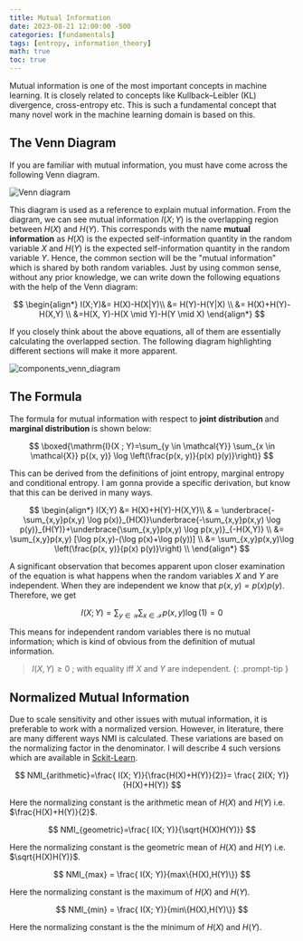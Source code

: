 ```yaml
---
title: Mutual Information
date: 2023-08-21 12:00:00 -500
categories: [fundamentals]
tags: [entropy, information_theory]
math: true
toc: true
---
```


Mutual information is one of the most important concepts in machine learning. It is closely related to concepts like  Kullback–Leibler (KL) divergence, cross-entropy etc. This is such a fundamental concept that many novel work in the machine learning domain is based on this.

## The Venn Diagram

If you are familiar with mutual information, you must have come across the following Venn diagram.

![Venn diagram](https://i.ibb.co/cX3n5HJ/chrome-1n-Xw-UGxw-IH.png)


This diagram is used as a reference to explain mutual information. From the diagram, we can see mutual information $I(X; Y)$ is the overlapping region between $H(X)$ and $H(Y)$.  This corresponds with the name <b>mutual information</b> as $H(X)$ is the expected self-information quantity in the random variable $X$ and $H(Y)$ is the expected self-information quantity in the random variable $Y$. Hence, the common section will be the "mutual information" which is shared by both random variables. Just by using common sense, without any prior knowledge, we can write down the following equations with the help of the Venn diagram:

$$
\begin{align*}
I(X;Y)&= H(X)-H(X|Y)\\
      &= H(Y)-H(Y|X) \\
      &= H(X)+H(Y)-H(X,Y) \\
      &=H(X, Y)-H(X \mid Y)-H(Y \mid X)
\end{align*}
$$

If you closely think about the above equations, all of them are essentially calculating the overlapped section. The following diagram highlighting different sections will make it more apparent.

![components_venn_diagram](https://i.ibb.co/mbdQ8gd/chrome-8-Po-PNu-RVOA.png)


## The Formula 

The formula for mutual information with respect to <b> joint distribution </b> and <b> marginal distribution </b> is shown below:

$$
\boxed{\mathrm{I}(X ; Y)=\sum_{y \in \mathcal{Y}} \sum_{x \in \mathcal{X}} p{(x, y)} \log \left(\frac{p(x, y)}{p(x) p(y)}\right)}
$$

This can be derived from the definitions of joint entropy, marginal entropy and conditional entropy. I am gonna provide a specific derivation, but know that this can be derived in many ways.

$$
\begin{align*}
I(X;Y) &= H(X)+H(Y)-H(X,Y)\\
       & = \underbrace{-\sum_{x,y}p(x,y) \log p(x)}_{H(X)}\underbrace{-\sum_{x,y}p(x,y) \log p(y)}_{H(Y)}+\underbrace{\sum_{x,y}p(x,y) \log p(x,y)}_{-H(X,Y)} \\
       &= \sum_{x,y}p(x,y) [\log p(x,y)-(\log p(x)+\log p(y))] \\
       &= \sum_{x,y}p(x,y)\log \left(\frac{p(x, y)}{p(x) p(y)}\right) \\
\end{align*}
$$

A significant observation that becomes apparent upon closer examination of the equation is what happens when the random variables $X$ and $Y$ are independent. When they are independent we know that $p(x,y)=p(x)p(y)$. Therefore, we get 

$$
I(X;Y)= \sum_{y \in \mathcal{Y}} \sum_{x \in \mathcal{X}} p{(x, y)} \log \left(1\right)=0
$$

This means for independent random variables there is no mutual information; which is kind of obvious from the definition of mutual information.

> $I(X,Y) \geq 0$ ; with equality iff $X$ and $Y$ are independent.
{: .prompt-tip }

## Normalized Mutual Information

Due to scale sensitivity and other issues with mutual information, it is preferable to work with a normalized version. However, in literature, there are many different ways NMI is calculated. These variations are based on the normalizing factor in the denominator. I will describe $4$ such versions which are available in [Sckit-Learn](http://scikit-learn.org/stable/modules/generated/sklearn.metrics.normalized_mutual_info_score.html#:~:text=Normalized%20Mutual%20Information%20(NMI)%20is,and%201%20(perfect%20correlation).).

$$
NMI_{arithmetic}=\frac{ I(X; Y)}{\frac{H(X)+H(Y)}{2}}= \frac{ 2I(X; Y)}{H(X)+H(Y)}
$$

Here the normalizing constant is the arithmetic mean of $H(X)$ and $H(Y)$ i.e. $\frac{H(X)+H(Y)}{2}$.


$$
NMI_{geometric}=\frac{ I(X; Y)}{\sqrt{H(X)H(Y)}}
$$

Here the normalizing constant is the geometric mean of $H(X)$ and $H(Y)$ i.e. $\sqrt{H(X)H(Y)}$.

$$
NMI_{max} = \frac{ I(X; Y)}{max\{H(X),H(Y)\}}
$$

Here the normalizing constant is the maximum of $H(X)$ and $H(Y)$.

$$
NMI_{min} = \frac{ I(X; Y)}{min\{H(X),H(Y)\}}
$$

Here the normalizing constant is the the minimum of $H(X)$ and $H(Y)$.


